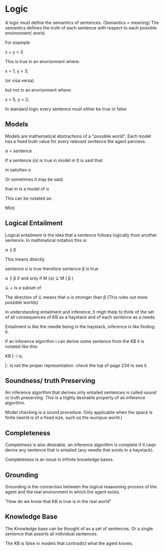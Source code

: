 # Logic 

A logic must define the semantics of sentences. (Semantics = meaning)
The semantics defines the truth of each sentence with respect to each possible environment/ world. 

For example 

x + y = 3

This is true in an envrionment where:

x = 1;
y = 3; 

(or visa versa)

but not in an envrionment where: 

x = 5;
y = 2;

In standard logic every sentence must either be true or false

## Models 

Models are mathematical abstractions of a "possible world". 
Each model has a fixed truth value for every relevant sentence the agent percievs. 

α = sentence 

If a sentence (α) is true in model m It is said that:

 m satisfies α 

Or sometimes it may be said:

that m is a model of α

This can be notated as: 

M(α)

## Logical Entailment 

Logical entailment is the idea that a sentence follows logically from another sentence. 
In mathmatical notation this is: 

α ╞ β

This means directly 

sentence α is true therefore sentence β is true 

α ╞ β if and only if M (α) ⊆ M ( β ) 

⊆ = Is a subset of 

The direction of ⊆ means that α is stronger than β (This rules out more possible worlds)

In understanding entailment and inference, it migh thelp to think of the set of all consequences of KB as a haystack and of each sentence as a needs. 

Entailment is like the needle being in the haystack, inference is like finding it. 

If an inference algorithm i can derive some sentence from the KB it is notated like this: 

KB |- i α,

|- is not the proper representation. check the top of page 234 to see it. 

## Soundness/ truth Preserving

An inference algorithm that derives only entailed sentences is called sound or truth preserving. This is a highly desirable property of an inference algorithm. 

Model checking is a sound procedure. Only applicable when the space is finite (world is of a fixed size, such as the wumpus world.)

## Completeness

Completness is also desirable, an inference algorithm is complete if it caqn derive any sentence that is entailed (any needle that exists in a haystack).

Completeness is an issue in infinite knowledge bases.


## Grounding 

Grounding is the connection between the logical reaasoning process of the agent and the real environment in which the agent exists. 

"How do we know that KB is true is in the real world"


## Knowledge Base 

The Knowledge base can be thought of as a set of sentences.
Or a single sentence that asserts all individual sentences. 

The KB is false in models that contradict what the agent knows. 







